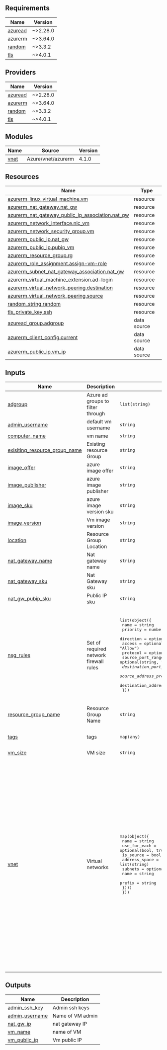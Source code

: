 <!-- BEGIN_TF_DOCS -->
## Requirements

| Name | Version |
|------|---------|
| <a name="requirement_azuread"></a> [azuread](#requirement\_azuread) | ~>2.28.0 |
| <a name="requirement_azurerm"></a> [azurerm](#requirement\_azurerm) | ~>3.64.0 |
| <a name="requirement_random"></a> [random](#requirement\_random) | ~>3.3.2 |
| <a name="requirement_tls"></a> [tls](#requirement\_tls) | ~>4.0.1 |

## Providers

| Name | Version |
|------|---------|
| <a name="provider_azuread"></a> [azuread](#provider\_azuread) | ~>2.28.0 |
| <a name="provider_azurerm"></a> [azurerm](#provider\_azurerm) | ~>3.64.0 |
| <a name="provider_random"></a> [random](#provider\_random) | ~>3.3.2 |
| <a name="provider_tls"></a> [tls](#provider\_tls) | ~>4.0.1 |

## Modules

| Name | Source | Version |
|------|--------|---------|
| <a name="module_vnet"></a> [vnet](#module\_vnet) | Azure/vnet/azurerm | 4.1.0 |

## Resources

| Name | Type |
|------|------|
| [azurerm_linux_virtual_machine.vm](https://registry.terraform.io/providers/hashicorp/azurerm/latest/docs/resources/linux_virtual_machine) | resource |
| [azurerm_nat_gateway.nat_gw](https://registry.terraform.io/providers/hashicorp/azurerm/latest/docs/resources/nat_gateway) | resource |
| [azurerm_nat_gateway_public_ip_association.nat_gw](https://registry.terraform.io/providers/hashicorp/azurerm/latest/docs/resources/nat_gateway_public_ip_association) | resource |
| [azurerm_network_interface.nic_vm](https://registry.terraform.io/providers/hashicorp/azurerm/latest/docs/resources/network_interface) | resource |
| [azurerm_network_security_group.vm](https://registry.terraform.io/providers/hashicorp/azurerm/latest/docs/resources/network_security_group) | resource |
| [azurerm_public_ip.nat_gw](https://registry.terraform.io/providers/hashicorp/azurerm/latest/docs/resources/public_ip) | resource |
| [azurerm_public_ip.pubip_vm](https://registry.terraform.io/providers/hashicorp/azurerm/latest/docs/resources/public_ip) | resource |
| [azurerm_resource_group.rg](https://registry.terraform.io/providers/hashicorp/azurerm/latest/docs/resources/resource_group) | resource |
| [azurerm_role_assignment.assign-vm-role](https://registry.terraform.io/providers/hashicorp/azurerm/latest/docs/resources/role_assignment) | resource |
| [azurerm_subnet_nat_gateway_association.nat_gw](https://registry.terraform.io/providers/hashicorp/azurerm/latest/docs/resources/subnet_nat_gateway_association) | resource |
| [azurerm_virtual_machine_extension.ad-login](https://registry.terraform.io/providers/hashicorp/azurerm/latest/docs/resources/virtual_machine_extension) | resource |
| [azurerm_virtual_network_peering.destination](https://registry.terraform.io/providers/hashicorp/azurerm/latest/docs/resources/virtual_network_peering) | resource |
| [azurerm_virtual_network_peering.source](https://registry.terraform.io/providers/hashicorp/azurerm/latest/docs/resources/virtual_network_peering) | resource |
| [random_string.random](https://registry.terraform.io/providers/hashicorp/random/latest/docs/resources/string) | resource |
| [tls_private_key.ssh](https://registry.terraform.io/providers/hashicorp/tls/latest/docs/resources/private_key) | resource |
| [azuread_group.adgroup](https://registry.terraform.io/providers/hashicorp/azuread/latest/docs/data-sources/group) | data source |
| [azurerm_client_config.current](https://registry.terraform.io/providers/hashicorp/azurerm/latest/docs/data-sources/client_config) | data source |
| [azurerm_public_ip.vm_ip](https://registry.terraform.io/providers/hashicorp/azurerm/latest/docs/data-sources/public_ip) | data source |

## Inputs

| Name | Description | Type | Default | Required |
|------|-------------|------|---------|:--------:|
| <a name="input_adgroup"></a> [adgroup](#input\_adgroup) | Azure ad groups to filter through | `list(string)` | `[]` | no |
| <a name="input_admin_username"></a> [admin\_username](#input\_admin\_username) | default vm username | `string` | `"natgw"` | no |
| <a name="input_computer_name"></a> [computer\_name](#input\_computer\_name) | vm name | `string` | `"vm"` | no |
| <a name="input_exisiting_resource_group_name"></a> [exisiting\_resource\_group\_name](#input\_exisiting\_resource\_group\_name) | Existing resource Group | `string` | `""` | no |
| <a name="input_image_offer"></a> [image\_offer](#input\_image\_offer) | azure image offer | `string` | `"UbuntuServer"` | no |
| <a name="input_image_publisher"></a> [image\_publisher](#input\_image\_publisher) | azure image publisher | `string` | `"Canonical"` | no |
| <a name="input_image_sku"></a> [image\_sku](#input\_image\_sku) | azure image version sku | `string` | `"18.04-LTS"` | no |
| <a name="input_image_version"></a> [image\_version](#input\_image\_version) | Vm image version | `string` | `"latest"` | no |
| <a name="input_location"></a> [location](#input\_location) | Resource Group Location | `string` | `"eastus"` | no |
| <a name="input_nat_gateway_name"></a> [nat\_gateway\_name](#input\_nat\_gateway\_name) | Nat gateway name | `string` | `"ngw"` | no |
| <a name="input_nat_gateway_sku"></a> [nat\_gateway\_sku](#input\_nat\_gateway\_sku) | Nat Gateway sku | `string` | `"Standard"` | no |
| <a name="input_nat_gw_pubip_sku"></a> [nat\_gw\_pubip\_sku](#input\_nat\_gw\_pubip\_sku) | Public IP sku | `string` | `"Standard"` | no |
| <a name="input_nsg_rules"></a> [nsg\_rules](#input\_nsg\_rules) | Set of required network firewall rules | <pre>list(object({<br>    name                       = string<br>    priority                   = number<br>    direction                  = optional(string, "Inbound")<br>    access                     = optional(string, "Allow")<br>    protocol                   = optional(string, "Tcp")<br>    source_port_range          = optional(string, "*")<br>    destination_port_ranges    = list(string)<br>    source_address_prefix      = optional(string, "*")<br>    destination_address_prefix = optional(string, "*")<br>  }))</pre> | <pre>[<br>  {<br>    "access": "Allow",<br>    "destination_address_prefix": "*",<br>    "destination_port_ranges": [<br>      "22"<br>    ],<br>    "direction": "Inbound",<br>    "name": "ssh",<br>    "priority": 1000,<br>    "protocol": "Tcp",<br>    "source_address_prefix": "*",<br>    "source_port_range": "*"<br>  }<br>]</pre> | no |
| <a name="input_resource_group_name"></a> [resource\_group\_name](#input\_resource\_group\_name) | Resource Group Name | `string` | `"vnet-demo"` | no |
| <a name="input_tags"></a> [tags](#input\_tags) | tags | `map(any)` | <pre>{<br>  "Environment": "development"<br>}</pre> | no |
| <a name="input_vm_size"></a> [vm\_size](#input\_vm\_size) | VM size | `string` | `"Standard_B1s"` | no |
| <a name="input_vnet"></a> [vnet](#input\_vnet) | Virtual networks | <pre>map(object({<br>    name          = string<br>    use_for_each  = optional(bool, true)<br>    is_source     = bool<br>    address_space = list(string)<br>    subnets = optional(list(object({<br>      name   = string<br>      prefix = string<br>    })))<br>  }))</pre> | <pre>{<br>  "demo-a": {<br>    "address_space": [<br>      "10.0.0.0/16"<br>    ],<br>    "is_source": true,<br>    "name": "demo-a",<br>    "subnets": [<br>      {<br>        "name": "subnet-a",<br>        "prefix": "10.0.0.0/24"<br>      },<br>      {<br>        "name": "subnet-b",<br>        "prefix": "10.0.1.0/24"<br>      }<br>    ]<br>  },<br>  "demo-b": {<br>    "address_space": [<br>      "10.1.0.0/16"<br>    ],<br>    "is_source": false,<br>    "name": "demo-b",<br>    "subnets": [<br>      {<br>        "name": "subnet-a",<br>        "prefix": "10.1.0.0/24"<br>      },<br>      {<br>        "name": "subnet-b",<br>        "prefix": "10.1.1.0/24"<br>      }<br>    ]<br>  }<br>}</pre> | no |

## Outputs

| Name | Description |
|------|-------------|
| <a name="output_admin_ssh_key"></a> [admin\_ssh\_key](#output\_admin\_ssh\_key) | Admin ssh keys |
| <a name="output_admin_username"></a> [admin\_username](#output\_admin\_username) | Name of VM admin |
| <a name="output_nat_gw_ip"></a> [nat\_gw\_ip](#output\_nat\_gw\_ip) | nat gateway IP |
| <a name="output_vm_name"></a> [vm\_name](#output\_vm\_name) | name of VM |
| <a name="output_vm_public_ip"></a> [vm\_public\_ip](#output\_vm\_public\_ip) | Vm public IP |
<!-- END_TF_DOCS -->